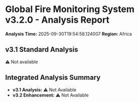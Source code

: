 # Global Fire Monitoring System v3.2.0 - Analysis Report

**Analysis Time:** 2025-09-30T19:54:58.124007
**Region:** Africa

## v3.1 Standard Analysis
⚠️ Not available

## Integrated Analysis Summary
- **v3.1 Analysis:** ⚠️ Not Available
- **v3.2 Enhancement:** ⚠️ Not Available
